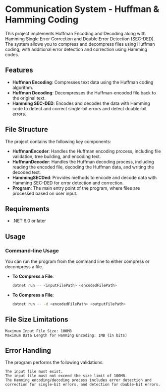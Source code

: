 # Communication System - Huffman & Hamming Coding

This project implements Huffman Encoding and Decoding along with Hamming Single Error Correction and Double Error Detection (SEC-DED). The system allows you to compress and decompress files using Huffman coding, with additional error detection and correction using Hamming codes.

## Features
- **Huffman Encoding**: Compresses text data using the Huffman coding algorithm.
- **Huffman Decoding**: Decompresses the Huffman-encoded file back to the original text.
- **Hamming SEC-DED**: Encodes and decodes the data with Hamming code to detect and correct single-bit errors and detect double-bit errors.

## File Structure
The project contains the following key components:
- **HuffmanEncoder**: Handles the Huffman encoding process, including file validation, tree building, and encoding text.
- **HuffmanDecoder**: Handles the Huffman decoding process, including reading the encoded file, decoding the Huffman data, and writing the decoded text.
- **HammingSECDed**: Provides methods to encode and decode data with Hamming SEC-DED for error detection and correction.
- **Program**: The main entry point of the program, where files are processed based on user input.

## Requirements
- .NET 6.0 or later
  
## Usage

### Command-line Usage
You can run the program from the command line to either compress or decompress a file.

- **To Compress a File**:
  ```bash
  dotnet run -- <inputFilePath> <encodedFilePath>
  ```
  
- **To Compress a File**:
  ```bash
  dotnet run -- -d <encodedFilePath> <outputFilePath>
  ```
  
## File Size Limitations

    Maximum Input File Size: 100MB
    Maximum Data Length for Hamming Encoding: 1MB (in bits)

## Error Handling

The program performs the following validations:

    The input file must exist.
    The input file must not exceed the size limit of 100MB.
    The Hamming encoding/decoding process includes error detection and correction for single-bit errors, and detection for double-bit errors.

  
